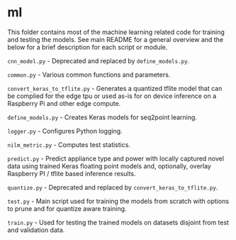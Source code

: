 # ml

This folder contains most of the machine learning related code for training and testing the models. See main README for a general overview and the below for a brief description for each script or module.

`cnn_model.py` - Deprecated and replaced by `define_models.py`.

`common.py` - Various common functions and parameters.

`convert_keras_to_tflite.py` - Generates a quantized tflite model that can be complied for the edge tpu
or used as-is for on device inference on a Raspberry Pi and other edge compute.

`define_models.py` - Creates Keras models for seq2point learning.

`logger.py` - Configures Python logging.

`nilm_metric.py` - Computes test statistics.

`predict.py` - Predict appliance type and power with locally captured novel data using trained Keras floating point models and, optionally, overlay Raspberry PI / tflite based inference results.

`quantize.py` - Deprecated and replaced by `convert_keras_to_tflite.py`.

`test.py` - Main script used for training the models from scratch with options to prune and for quantize aware training.

`train.py` - Used for testing the trained models on datasets disjoint from test and validation data.